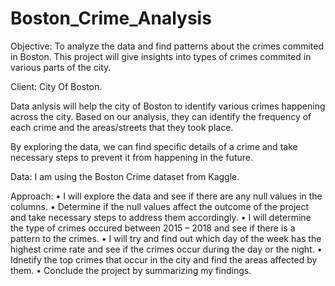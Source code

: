 # Boston_Crime_Analysis


Objective: To analyze the data and find patterns about the crimes commited in Boston. This project will give insights into types of crimes commited in various parts of the city. 

Client: City Of Boston.

Data anlysis will help the city of Boston to identify various crimes happening across the city. Based on our analysis, they can identify the frequency of each crime and the areas/streets that they took place.

By exploring the data, we can find specific details of a crime and take necessary steps to prevent it from happening in the future.

Data: I am using the Boston Crime dataset from Kaggle.

Approach: 
    • I will explore the data and see if there are any null values in the columns.
    • Determine if the null values affect the outcome of the project and take necessary steps to address them accordingly.
    • I will determine the type of crimes occured between 2015 – 2018 and see if there is a pattern to the crimes.
    • I will try and find out which day of the week has the highest crime rate and see if the crimes occur during the day or   the night.
    • Idnetify the top crimes that occur in the city and find the areas affected by them.
    • Conclude the project by summarizing my findings.



 


